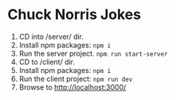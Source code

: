 # Chuck Norris Jokes

1. CD into /server/ dir.
2. Install npm packages: `npm i`
3. Run the server project. `npm run start-server`
4. CD to /client/ dir.
5. Install npm packages: `npm i`
6. Run the client project: `npm run dev`
7. Browse to [http://localhost:3000/](http://localhost:3000/)
